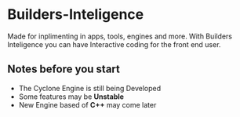 # Builders-Inteligence
Made for inplimenting in apps, tools, engines and more.
With Builders Inteligence you can have Interactive coding for the front end user.

## Notes before you start
- The Cyclone Engine is still being Developed
- Some features may be **Unstable**
- New Engine based of **C++** may come later
